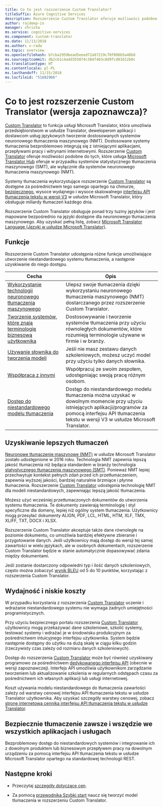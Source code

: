 ```yaml
---
title: Co to jest rozszerzenie Custom Translator?
titleSuffix: Azure Cognitive Services
description: Rozszerzenie Custom Translator oferuje możliwości podobne do tych, które usługa Microsoft Translator Hub oferuje w przypadku systemów statystycznego tłumaczenia maszynowego (SMT), ale wyłącznie dla systemów neuronowego tłumaczenia maszynowego (NMT).
author: rajdeep-in
manager: christw
ms.service: cognitive-services
ms.component: custom-translator
ms.date: 11/13/2018
ms.author: v-rada
ms.topic: overview
ms.openlocfilehash: b7cba2959bead5eeed72a87219c70f896b5a48b8
ms.sourcegitcommit: db2cb1c4add355074c384f403c8d9fcd03d12b0c
ms.translationtype: HT
ms.contentlocale: pl-PL
ms.lasthandoff: 11/15/2018
ms.locfileid: "51682966"
---
```

# <a name="what-is-custom-translator-preview"></a>Co to jest rozszerzenie Custom Translator (wersja zapoznawcza)?

[Custom Translator](https://portal.customtranslator.azure.ai) to funkcja usługi Microsoft Translator, która umożliwia przedsiębiorstwom w usłudze Translator, deweloperom aplikacji i dostawcom usług językowych tworzenie dostosowanych systemów neuronowego tłumaczenia maszynowego (NMT). Dostosowane systemy tłumaczenia bezproblemowo integrują się z istniejącymi aplikacjami, przepływami pracy i witrynami internetowymi. Rozszerzenie [Custom Translator](https://portal.customtranslator.azure.ai/) oferuje możliwości podobne do tych, które usługa [Microsoft Translator Hub](https://hub.microsofttranslator.com/) oferuje w przypadku systemów statystycznego tłumaczenia maszynowego (SMT), ale wyłącznie dla systemów neuronowego tłumaczenia maszynowego (NMT).

Systemy tłumaczenia wykorzystujące rozszerzenie [Custom Translator](https://portal.customtranslator.azure.ai) są dostępne za pośrednictwem tego samego opartego na chmurze, [bezpiecznego](https://cognitive.uservoice.com/knowledgebase/articles/1147537-api-and-customization-confidentiality), wysoce wydajnego i wysoce skalowalnego [interfejsu API tłumaczenia tekstu w wersji V3](https://docs.microsoft.com/azure/cognitive-services/translator/reference/v3-0-translate?tabs=curl) w usłudze Microsoft Translator, który obsługuje miliardy tłumaczeń każdego dnia. 

Rozszerzenie Custom Translator obsługuje ponad trzy tuziny języków i jest mapowane bezpośrednio na języki dostępne dla neuronowego tłumaczenia maszynowego. Aby uzyskać pełną listę, zobacz [Microsoft Translator Language (Języki w usłudze Microsoft Translator)]( https://docs.microsoft.com/azure/cognitive-services/translator/language-support).

## <a name="features"></a>Funkcje

Rozszerzenie Custom Translator udostępnia różne funkcje umożliwiające utworzenie niestandardowego systemu tłumaczenia, a następnie uzyskiwanie do niego dostępu.

|Cecha  |Opis  |
|---------|---------|
|[Wykorzystanie technologii neuronowego tłumaczenia maszynowego](https://blogs.msdn.microsoft.com/translation/2016/11/15/microsoft-translator-launching-neural-network-based-translations-for-all-its-speech-languages/)     |  Ulepsz swoje tłumaczenia dzięki wykorzystaniu neuronowego tłumaczenia maszynowego (NMT) dostarczanego przez rozszerzenie Custom Translator.       |
|[Tworzenie systemów, które znają terminologię biznesową użytkownika](what-are-parallel-documents.md)     |  Dostosowywanie i tworzenie systemów tłumaczenia przy użyciu równoległych dokumentów, które rozumieją terminologie używane w firmie i w branży.       |
|[Używanie słownika do tworzenia modeli](what-is-dictionary.md)     |   Jeśli nie masz zestawu danych szkoleniowych, możesz uczyć model przy użyciu tylko danych słownika.       |
|[Współpraca z innymi](how-to-manage-settings.md#share-your-workspace)     |   Współpracuj ze swoim zespołem, udostępniając swoją pracę różnym osobom.     |
|[Dostęp do niestandardowego modelu tłumaczenia](https://docs.microsoft.com/azure/cognitive-services/translator/reference/v3-0-translate?tabs=curl)     |  Dostęp do niestandardowego modelu tłumaczenia można uzyskać w dowolnym momencie przy użyciu istniejących aplikacji/programów za pomocą interfejsu API tłumaczenia tekstu w wersji V3 w usłudze Microsoft Translator.       |

## <a name="get-better-translations"></a>Uzyskiwanie lepszych tłumaczeń

[Neuronowe tłumaczenie maszynowe (NMT)](https://blogs.msdn.microsoft.com/translation/2016/11/15/microsoft-translator-launching-neural-network-based-translations-for-all-its-speech-languages/) w usłudze Microsoft Translator zostało udostępnione w 2016 roku. Technologia NMT zapewnia lepszą jakość tłumaczenia niż będąca standardem w branży technologia [statystycznego tłumaczenia maszynowego (SMT)](https://en.wikipedia.org/wiki/Statistical_machine_translation). Ponieważ NMT lepiej przechwytuje kontekst pełnych zdań przed ich przetłumaczeniem, zapewnia wyższej jakości, bardziej naturalnie brzmiące i płynne tłumaczenia. Rozszerzenie [Custom Translator](https://portal.customtranslator.azure.ai) udostępnia technologię NMT dla modeli niestandardowych, zapewniając lepszą jakość tłumaczenia.

Możesz użyć wcześniej przetłumaczonych dokumentów do utworzenia systemu tłumaczenia. Te dokumenty zawierają terminologię i styl specyficzne dla domeny, lepiej niż ogólny system tłumaczenia. Użytkownicy mogą przesyłać dokumenty ALIGN, PDF, LCL, HTML, HTM, XLF, TMX, XLIFF, TXT, DOCX i XLSX.

Rozszerzenie Custom Translator akceptuje także dane równoległe na poziomie dokumentu, co umożliwia bardziej efektywne zbieranie i przygotowanie danych. Jeśli użytkownicy mają dostęp do wersji tej samej zawartości w wielu językach, ale w osobnych dokumentach, rozszerzenie Custom Translator będzie w stanie automatycznie dopasowywać zdania między dokumentami.

Jeśli zostanie dostarczony odpowiedni typ i ilość danych szkoleniowych, często można zobaczyć [wynik BLEU](what-is-bleu-score.md) od 5 do 10 punktów, korzystając z rozszerzenia Custom Translator.

## <a name="be-productive-and-cost-effective"></a>Wydajność i niskie koszty

W przypadku korzystania z rozszerzenia [Custom Translator](https://portal.customtranslator.azure.ai) uczenie i wdrażanie niestandardowego systemu nie wymaga żadnych umiejętności programistycznych. 

Przy użyciu bezpiecznego portalu rozszerzenia [Custom Translator](https://portal.customtranslator.azure.ai) użytkownicy mogą przekazywać dane szkoleniowe, szkolić systemy, testować systemy i wdrażać je w środowisku produkcyjnym za pośrednictwem intuicyjnego interfejsu użytkownika. System będzie następnie dostępny do użytku na dużą skalę w ciągu kilku godzin (rzeczywisty czas zależy od rozmiaru danych szkoleniowych).

Dostęp do rozszerzenia [Custom Translator](https://portal.customtranslator.azure.ai) może być również uzyskiwany programowo za pośrednictwem [dedykowanego interfejsu API](https://custom-api.cognitive.microsofttranslator.com/swagger/) (obecnie w wersji zapoznawczej). Interfejs API umożliwia użytkownikom zarządzanie tworzeniem lub aktualizowanie szkolenia w regularnych odstępach czasu za pośrednictwem ich własnych aplikacji lub usługi internetowej.

Koszt używania modelu niestandardowego do tłumaczenia zawartości zależy od warstwy cenowej interfejsu API tłumaczenia tekstu w usłudze Translator użytkownika. Aby uzyskać szczegóły warstwy cenowej, zobacz [stronę internetową cennika interfejsu API tłumaczenia tekstu w usłudze Translator](https://azure.microsoft.com/pricing/details/cognitive-services/translator-text-api/).

## <a name="securely-translate-anytime-anywhere-on-all-your-apps-and-services"></a>Bezpiecznie tłumaczenie zawsze i wszędzie we wszystkich aplikacjach i usługach

Bezproblemowy dostęp do niestandardowych systemów i integrowanie ich z dowolnym produktem lub biznesowym przepływem pracy na dowolnym urządzeniu za pomocą interfejsu API tłumaczenia tekstu w usłudze Microsoft Translator opartego na standardowej technologii REST.

## <a name="next-steps"></a>Następne kroki

- Przeczytaj [szczegóły dotyczące cen](https://azure.microsoft.com/pricing/details/cognitive-services/translator-text-api/).

- Za pomocą [przewodnika Szybki start](quickstart-build-deploy-custom-model.md) naucz się tworzyć model tłumaczenia w rozszerzeniu Custom Translator.
